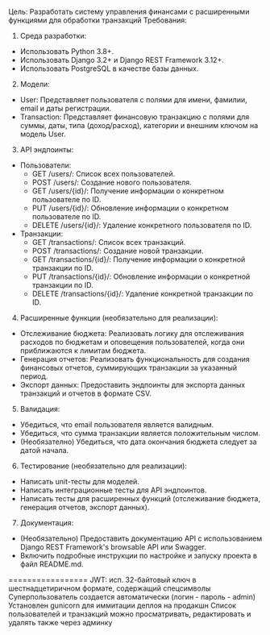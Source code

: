 Цель:
Разработать систему управления финансами с расширенными функциями для обработки транзакций
Требования:
1.	Среда разработки: 
   - Использовать Python 3.8+. 
   - Использовать Django 3.2+ и Django REST Framework 3.12+. 
   - Использовать PostgreSQL в качестве базы данных.
2.	Модели:
   - User: Представляет пользователя с полями для имени, фамилии, email и даты регистрации. 
   - Transaction: Представляет финансовую транзакцию с полями для суммы, даты, типа (доход/расход), категории и внешним ключом на модель User.
3.	API эндпоинты:
   - Пользователи:
     - GET /users/: Список всех пользователей. 
     - POST /users/: Создание нового пользователя. 
     - GET /users/{id}/: Получение информации о конкретном пользователе по ID. 
     - PUT /users/{id}/: Обновление информации о конкретном пользователе по ID. 
     - DELETE /users/{id}/: Удаление конкретного пользователя по ID. 
   - Транзакции:
     - GET /transactions/: Список всех транзакций. 
     - POST /transactions/: Создание новой транзакции. 
     - GET /transactions/{id}/: Получение информации о конкретной транзакции по ID. 
     - PUT /transactions/{id}/: Обновление информации о конкретной транзакции по ID. 
     - DELETE /transactions/{id}/: Удаление конкретной транзакции по ID.
4.	Расширенные функции (необязательно для реализации):
   - Отслеживание бюджета: Реализовать логику для отслеживания расходов по бюджетам и оповещения пользователей, когда они приближаются к лимитам бюджета. 
   - Генерация отчетов: Реализовать функциональность для создания финансовых отчетов, суммирующих транзакции за указанный период. 
   - Экспорт данных: Предоставить эндпоинты для экспорта данных транзакций и отчетов в формате CSV.
5.	Валидация:
   - Убедиться, что email пользователя является валидным. 
   - Убедиться, что сумма транзакции является положительным числом.
   - (Необязателно) Убедиться, что дата окончания бюджета следует за датой начала.
6.	Тестирование (необязательно для реализации):
   - Написать unit-тесты для моделей. 
   - Написать интеграционные тесты для API эндпоинтов. 
   - Написать тесты для расширенных функций (отслеживание бюджета, генерация отчетов, экспорт данных).
7.	Документация:
   - (Необязательно) Предоставить документацию API с использованием Django REST Framework's browsable API или Swagger. 
   - Включить подробные инструкции по настройке и запуску проекта в файл README.md.


=================
JWT: исп. 32-байтовый ключ в шестнадцетиричном формате, содержащий спецсимволы
Суперпользователь создается автоматически (логин - пароль - admin)
Установлен gunicorn для иммитации деплоя на продакшн
Список пользователей и транзакций можно просматривать, редактировать и удалять также через админку